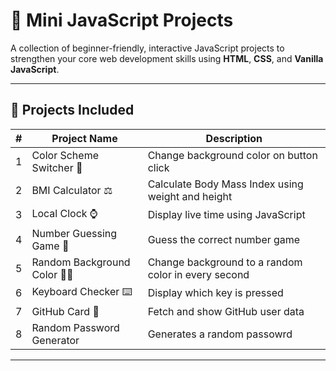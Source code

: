 # 🚀 Mini JavaScript Projects

A collection of beginner-friendly, interactive JavaScript projects to strengthen your core web development skills using **HTML**, **CSS**, and **Vanilla JavaScript**.

---

## 🌟 Projects Included

| #  | Project Name                        | Description                          |
|----|-------------------------------------|--------------------------------------|
| 1  | Color Scheme Switcher 🎨           | Change background color on button click |
| 2  | BMI Calculator ⚖️                  | Calculate Body Mass Index using weight and height |
| 3  | Local Clock ⌚                      | Display live time using JavaScript |
| 4  | Number Guessing Game 🔢            | Guess the correct number game |
| 5  | Random Background Color 🏳️‍🌈       | Change background to a random color in every second|
| 6  | Keyboard Checker ⌨️               | Display which key is pressed |
| 7  | GitHub Card 🎴                     | Fetch and show GitHub user data |
| 8  | Random Password Generator                    | Generates a random passowrd |

---
